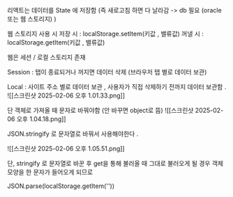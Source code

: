 리액트는 데이터를 State 에 저장함 (즉 새로고침 하면 다 날라감 -> db 필요 (oracle 또는 웹 스토리지) )


웹 스토리지 사용 시 
저장 시 : localStorage.setItem(키값 , 밸류값)
꺼낼 시 : localStorage.getItem(키값 , 밸류값)



웹은 세션 / 로컬 스토리지 존재

Session : 탭이 종료되거나 꺼지면 데이터 삭제 (브라우저 탭 별로 데이터 보관)

Local : 사이트 주소 별로 데이터 보관  , 사용자가 직접 삭제하기 전까지 데이터 보관함 . 
![[스크린샷 2025-02-06 오후 1.01.33.png]]

단 객체로 가져올 때 문자로 바꿔야함 (안 바꾸면 object로 뜸)
![[스크린샷 2025-02-06 오후 1.04.18.png]]

JSON.stringify 로 문자열로 바꿔서 사용해야한다 .

![[스크린샷 2025-02-06 오후 1.05.51.png]]

단, stringify 로 문자열로 바꾼 후 get을 통해 불러올 때 그대로 불러오게 될 경우 객체모양을 한 문자가 들어오게 되므로 

JSON.parse(localStorage.getItem(''))